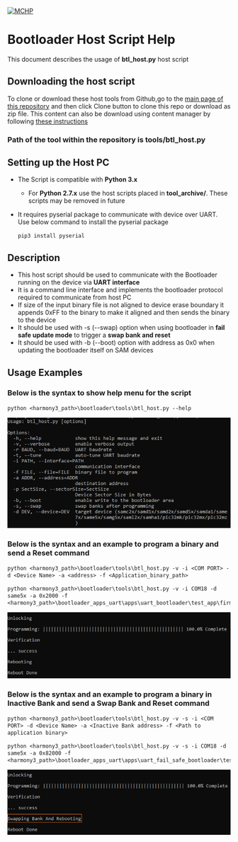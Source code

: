 [![MCHP](https://www.microchip.com/ResourcePackages/Microchip/assets/dist/images/logo.png)](https://www.microchip.com)

# Bootloader Host Script Help

This document describes the usage of **btl_host.py** host script

## Downloading the host script

To clone or download these host tools from Github,go to the [main page of this repository](https://github.com/Microchip-MPLAB-Harmony/bootloader) and then click Clone button to clone this repo or download as zip file. This content can also be download using content manager by following [these instructions](https://github.com/Microchip-MPLAB-Harmony/contentmanager/wiki)

### Path of the tool within the repository is **tools/btl_host.py**

## Setting up the Host PC

- The Script is compatible with **Python 3.x**
    - For **Python 2.7.x** use the host scripts placed in **tool_archive/**. These scripts may be removed in future

- It requires pyserial package to communicate with device over UART. Use below command to install the pyserial package

      pip3 install pyserial

## Description

- This host script should be used to communicate with the Bootloader running on the device via **UART interface**
- It is a command line interface and implements the bootloader protocol required to communicate from host PC
- If size of the input binary file is not aligned to device erase boundary it appends 0xFF to the binary to make it aligned and then sends the binary to the device
- It should be used with -s (--swap) option when using bootloader in **fail safe update mode** to trigger a **swap bank and reset**
- It should be used with -b (--boot) option with address as 0x0 when updating the bootloader itself on SAM devices

## Usage Examples

### Below is the syntax to show help menu for the script

```
python <harmony3_path>\bootloader\tools\btl_host.py --help
```

![btl_host_help_menu](./images/btl_host_help_menu.png)

### Below is the syntax and an example to program a binary and send a Reset command

```
python <harmony3_path>\bootloader\tools\btl_host.py -v -i <COM PORT> -d <Device Name> -a <address> -f <Application_binary_path>
```

```
python <harmony3_path>\bootloader\tools\btl_host.py -v -i COM18 -d same5x -a 0x2000 -f <harmony3_path>\bootloader_apps_uart\apps\uart_bootloader\test_app\firmware\sam_e54_xpro.X\dist\sam_e54_xpro\production\sam_e54_xpro.X.production.bin
```

![btl_host_output](./images/btl_host_output.png)

### Below is the syntax and an example to program a binary in Inactive Bank and send a Swap Bank and Reset command

```
python <harmony3_path>\bootloader\tools\btl_host.py -v -s -i <COM PORT> -d <Device Name> -a <Inactive Bank address> -f <Path to application binary>
```

```
python <harmony3_path>\bootloader\tools\btl_host.py -v -s -i COM18 -d same5x -a 0x82000 -f <harmony3_path>\bootloader_apps_uart\apps\uart_fail_safe_bootloader\test_app\firmware\sam_e54_xpro.X\dist\sam_e54_xpro\production\sam_e54_xpro.X.production.bin
```

![btl_host_swap_bank_output](./images/btl_host_swap_bank_output.png)
